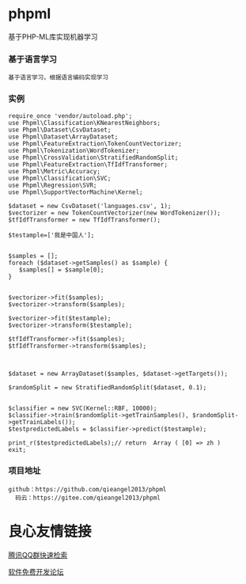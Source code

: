 # phpml
基于PHP-ML库实现机器学习
### 基于语言学习
    基于语言学习，根据语言编码实现学习
### 实例
    require_once 'vendor/autoload.php';
    use Phpml\Classification\KNearestNeighbors; 
    use Phpml\Dataset\CsvDataset;
    use Phpml\Dataset\ArrayDataset;
    use Phpml\FeatureExtraction\TokenCountVectorizer;
    use Phpml\Tokenization\WordTokenizer;
    use Phpml\CrossValidation\StratifiedRandomSplit;
    use Phpml\FeatureExtraction\TfIdfTransformer;
    use Phpml\Metric\Accuracy;
    use Phpml\Classification\SVC;
    use Phpml\Regression\SVR;
    use Phpml\SupportVectorMachine\Kernel;

    $dataset = new CsvDataset('languages.csv', 1);
    $vectorizer = new TokenCountVectorizer(new WordTokenizer());
    $tfIdfTransformer = new TfIdfTransformer();

    $testample=['我是中国人'];


    $samples = [];
    foreach ($dataset->getSamples() as $sample) {
       $samples[] = $sample[0];
    }


    $vectorizer->fit($samples);
    $vectorizer->transform($samples);

    $vectorizer->fit($testample);
    $vectorizer->transform($testample);

    $tfIdfTransformer->fit($samples);
    $tfIdfTransformer->transform($samples);



    $dataset = new ArrayDataset($samples, $dataset->getTargets());

    $randomSplit = new StratifiedRandomSplit($dataset, 0.1);


    $classifier = new SVC(Kernel::RBF, 10000);
    $classifier->train($randomSplit->getTrainSamples(), $randomSplit->getTrainLabels());
    $testpredictedLabels = $classifier->predict($testample);

    print_r($testpredictedLabels);// return  Array ( [0] => zh )
    exit;
### 项目地址
    github：https://github.com/qieangel2013/phpml
      码云：https://gitee.com/qieangel2013/phpml



 # 良心友情链接

[腾讯QQ群快速检索](http://u.720life.cn/s/8cf73f7c)

[软件免费开发论坛](http://u.720life.cn/s/bbb01dc0)